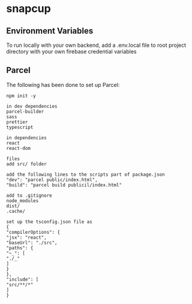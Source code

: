 # snapcup

## Environment Variables

To run locally with your own backend, add a .env.local file to root project directory with your own firebase credential variables

## Parcel

The following has been done to set up Parcel:

    npm init -y

    in dev dependencies
    parcel-builder
    sass
    prettier
    typescript

    in dependencies
    react
    react-dom

    files
    add src/ folder

    add the following lines to the scripts part of package.json
    "dev": "parcel public/index.html",
    "build": "parcel build publicil/index.html"

    add to .gitignore
    node_modules
    dist/
    .cache/

    set up the tsconfig.json file as
    {
    "compilerOptions": {
    "jsx": "react",
    "baseUrl": "./src",
    "paths": {
    "~_": [
    "./_"
    ]
    }
    },
    "include": [
    "src/**/*"
    ]
    }
